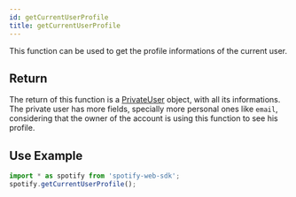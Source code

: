 ```yaml
---
id: getCurrentUserProfile
title: getCurrentUserProfile
---
```


This function can be used to get the profile informations of the current user.

## Return

The return of this function is a [PrivateUser]() object, with all its informations. The private user has more fields, specially more personal ones like `email`, considering that the owner of the account is using this function to see his profile.

## Use Example

```javascript
import * as spotify from 'spotify-web-sdk';
spotify.getCurrentUserProfile();